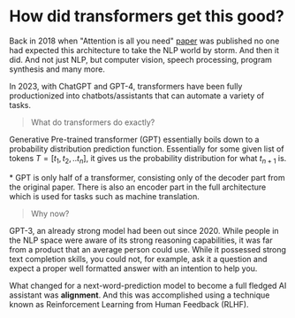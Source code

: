 # How did transformers get this good?

Back in 2018 when "Attention is all you need" [paper](https://arxiv.org/abs/1706.03762) was published no one had expected
this architecture to take the NLP world by storm. And then it did. And not just NLP, but computer vision, speech processing,
program synthesis and many more.

In 2023, with ChatGPT and GPT-4, transformers have been fully productionized into chatbots/assistants that can automate a variety of tasks.

> What do transformers do exactly?

Generative Pre-trained transformer (GPT) essentially boils down to a probability distribution prediction function. Essentially for some given list of tokens $T = [t_1, t_2, .. t_n]$, it gives us the probability distribution for what $t_{n+1}$ is.

\* GPT is only half of a transformer, consisting only of the decoder part from the original paper. There is also an encoder part in the full architecture which is used for tasks such as machine translation.

> Why now? 

GPT-3, an already strong model had been out since 2020. While people in the NLP space were aware of its strong reasoning capabilities, it was far from a product that an average person could use. While it possessed strong text completion skills, you could not, for example, ask it a question and expect a proper well formatted answer with an intention to help you.

What changed for a next-word-prediction model to become a full fledged AI assistant was **alignment**. And this was accomplished using a technique known as Reinforcement Learning from Human Feedback (RLHF).